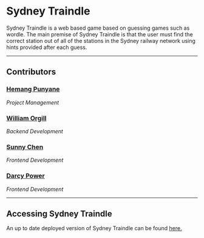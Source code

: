 # Sydney Traindle

Sydney Traindle is a web based game based on guessing games such as wordle. The main premise of Sydney Traindle is that the user must find the correct station out of all of the stations in the Sydney railway network using hints provided after each guess.
  
---

## Contributors

### [Hemang Punyane](https://github.com/hempunyane)
*Project Management*

### [William Orgill](https://github.com/william-orgill)
*Backend Development*

### [Sunny Chen](https://github.com/sunnyyuqingchen)
*Frontend Development*

### [Darcy Power](https://github.com/sorryvol)
*Frontend Development*

---

## Accessing Sydney Traindle

An up to date deployed version of Sydney Traindle can be found [here.](https://sydneytraindle.com)
